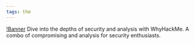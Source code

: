 ```yaml
---
tags: thm
---
```


[!Banner](./src/uploads/whyhackme.png)
Dive into the depths of security and analysis with WhyHackMe.
A combo of compromising and analysis for security enthusiasts.